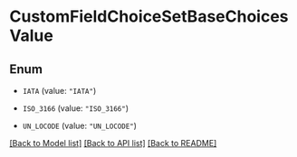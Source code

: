 # CustomFieldChoiceSetBaseChoicesValue

## Enum


* `IATA` (value: `"IATA"`)

* `ISO_3166` (value: `"ISO_3166"`)

* `UN_LOCODE` (value: `"UN_LOCODE"`)


[[Back to Model list]](../README.md#documentation-for-models) [[Back to API list]](../README.md#documentation-for-api-endpoints) [[Back to README]](../README.md)


